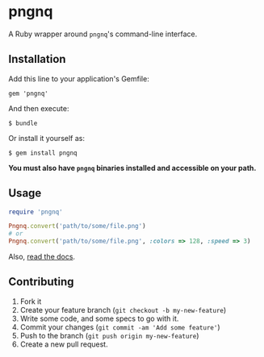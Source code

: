 # pngnq

A Ruby wrapper around `pngnq`'s command-line interface.

## Installation

Add this line to your application's Gemfile:

    gem 'pngnq'

And then execute:

    $ bundle

Or install it yourself as:

    $ gem install pngnq

**You must also have `pngnq` binaries installed and accessible on your path.**

## Usage

``` ruby
require 'pngnq'

Pngnq.convert('path/to/some/file.png')
# or
Pngnq.convert('path/to/some/file.png', :colors => 128, :speed => 3)
```

Also, [read the docs](http://www.rubydoc.info/github/kreeger/pngnq/Pngnq).

## Contributing

1. Fork it
2. Create your feature branch (`git checkout -b my-new-feature`)
3. Write some code, and some specs to go with it.
4. Commit your changes (`git commit -am 'Add some feature'`)
5. Push to the branch (`git push origin my-new-feature`)
6. Create a new pull request.
